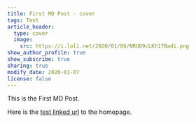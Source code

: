 ```yaml
---
title: First MD Post - cover
tags: Test
article_header:
  type: cover
  image:
    src: https://i.loli.net/2020/01/06/NRUD9cLKh17Badi.png
show_author_profile: true
show_subscribe: true
sharing: true
modify_date: 2020-01-07
license: false
---
```


This is the First MD Post.

Here is the [test linked url](https://zmei.moe) to the homepage.